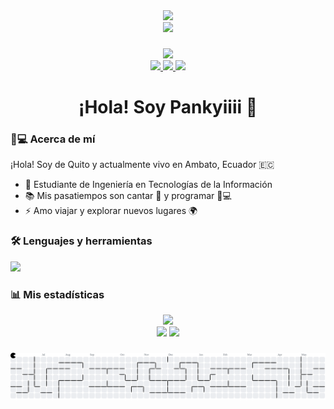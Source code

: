 <div align="center">
  <img height="150" src="https://media.giphy.com/media/M9gbBd9nbDrOTu1Mqx/giphy.gif"  />
  <!-- Aquí estaba la imagen/texto roto -->
</div>

<div align="center">
  <img height="150" src="[https://media.giphy.com/media/M9gbBd9nbDrOTu1Mqx/giphy.gif](https://media3.giphy.com/media/v1.Y2lkPTc5MGI3NjExNW9qOHU4YThhOXo5cjc2NnZvZWNwczkzamtjY2txcHg5eWVwNTRndiZlcD12MV9pbnRlcm5hbF9naWZfYnlfaWQmY3Q9Zw/fNFfDeyLA20x4c0DmR/giphy.gif)"  />
  <!-- Aquí estaba la imagen/texto roto -->
</div>

###
<div align="center">
  <img src="https://profile-counter.glitch.me/pankyiiii/count.svg?"  />
</div>

<div align="center">
  <a href="https://www.youtube.com/@pankyiii" target="_blank">
    <img src="https://img.shields.io/badge/YouTube-FF0000?logo=youtube&logoColor=white&style=for-the-badge&logoWidth=25" />
  </a>
  <a href="https://www.facebook.com/pankyiii/?locale=es_ES" target="_blank">
    <img src="https://img.shields.io/badge/Facebook-1877F2?logo=facebook&logoColor=white&style=for-the-badge" />
  </a>
  <a href="https://www.tiktok.com/@pankyiii" target="_blank">
    <img src="https://img.shields.io/badge/TikTok-000000?logo=tiktok&logoColor=white&style=for-the-badge" />
  </a>
</div>

###

<h1 align="center">¡Hola! Soy Pankyiiii 👋</h1>

###

### 👩💻 Acerca de mí
¡Hola! Soy de Quito y actualmente vivo en Ambato, Ecuador 🇪🇨  
- 🔭 Estudiante de Ingeniería en Tecnologías de la Información  
- 📚 Mis pasatiempos son cantar 🎤 y programar 👩💻  
- ⚡ Amo viajar y explorar nuevos lugares 🌍  

###

### 🛠 Lenguajes y herramientas
<div align="left">
  <img src="https://skillicons.dev/icons?i=html,css,js,py,git,github,vscode" />
</div>

###

### 📊 Mis estadísticas
<div align="center">
  <img src="https://streak-stats.demolab.com?user=pankyiiii&theme=radical&hide_border=false&border_radius=5&mode=weekly" height="220" />
  <br>
  <img src="https://github-readme-stats.vercel.app/api?username=pankyiiii&show_icons=true&theme=radical" />
  <img src="https://github-readme-stats.vercel.app/api/top-langs/?username=pankyiiii&layout=compact&theme=radical" />
</div>

###



<picture>
  <source media="(prefers-color-scheme: dark)" srcset="https://raw.githubusercontent.com/pankyiiii/pankyiiii/output/pacman-contribution-graph-dark.svg">
  <source media="(prefers-color-scheme: light)" srcset="https://raw.githubusercontent.com/pankyiiii/pankyiiii/output/pacman-contribution-graph.svg">
  <img alt="pacman contribution graph" src="https://raw.githubusercontent.com/pankyiiii/pankyiiii/output/pacman-contribution-graph.svg">
</picture>
